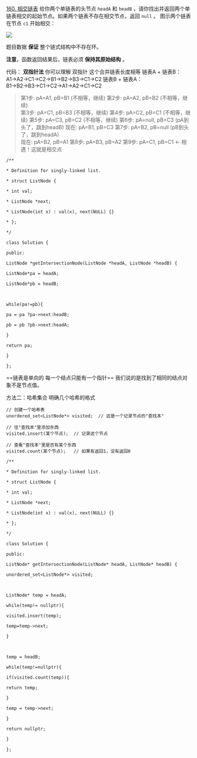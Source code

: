 [160. 相交链表](https://leetcode.cn/problems/intersection-of-two-linked-lists/)
给你两个单链表的头节点 `headA` 和 `headB` ，请你找出并返回两个单链表相交的起始节点。如果两个链表不存在相交节点，返回 `null` 。
图示两个链表在节点 `c1` 开始相交：

[![](https://assets.leetcode-cn.com/aliyun-lc-upload/uploads/2018/12/14/160_statement.png)](https://assets.leetcode-cn.com/aliyun-lc-upload/uploads/2018/12/14/160_statement.png)

题目数据 **保证** 整个链式结构中不存在环。

**注意**，函数返回结果后，链表必须 **保持其原始结构** 。

代码：
**双指针法**
你可以理解 双指针 这个合并链表长度相等
链表A + 链表B：A1→A2→C1→C2→B1→B2→B3→C1→C2
链表B + 链表A：B1→B2→B3→C1→C2→A1→A2→C1→C2

> 第1步: pA=A1, pB=B1  (不相等，继续)
> 第2步: pA=A2, pB=B2  (不相等，继续)  
> 第3步: pA=C1, pB=B3  (不相等，继续)
> 第4步: pA=C2, pB=C1  (不相等，继续)
> 第5步: pA=C3, pB=C2  (不相等，继续)
> 第6步: pA=null, pB=C3  (pA到头了，跳到headB)
>       现在: pA=B1, pB=C3
> 第7步: pA=B2, pB=null (pB到头了，跳到headA)  
>       现在: pA=B2, pB=A1
> 第8步: pA=B3, pB=A2
> 第9步: pA=C1, pB=C1  ← 相遇！这就是相交点
```
/**

* Definition for singly-linked list.

* struct ListNode {

* int val;

* ListNode *next;

* ListNode(int x) : val(x), next(NULL) {}

* };

*/

class Solution {

public:

ListNode *getIntersectionNode(ListNode *headA, ListNode *headB) {

ListNode*pa = headA;

ListNode*pb = headB;

  

while(pa!=pb){

pa = pa ?pa->next:headB;

pb = pb ?pb->next:headA;

}

return pa;

}

};
```

==链表是单向的 每一个结点只能有一个指针==
我们说的是找到了相同的结点对象不是节点值。

方法二：哈希集合
明确几个哈希的格式
```
// 创建一个哈希表
unordered_set<ListNode*> visited;  // 这是一个记录节点的"查找本"

// 往"查找本"里添加东西
visited.insert(某个节点);  // 记录这个节点

// 查看"查找本"里是否有某个东西
visited.count(某个节点);   // 如果有返回1，没有返回0

```

```
/**

* Definition for singly-linked list.

* struct ListNode {

* int val;

* ListNode *next;

* ListNode(int x) : val(x), next(NULL) {}

* };

*/

class Solution {

public:

ListNode* getIntersectionNode(ListNode* headA, ListNode* headB) {

unordered_set<ListNode*> visited;

  

ListNode* temp = headA;

while(temp!= nullptr){

visited.insert(temp);

temp=temp->next;

}

  

temp = headB;

while(temp!=nullptr){

if(visited.count(temp)){

return temp;

}

temp = temp->next;

}

return nullptr;

}

};
```